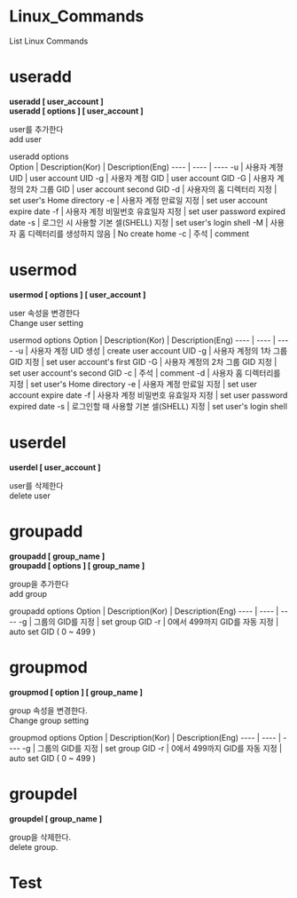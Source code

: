 # Linux_Commands
List Linux Commands

# useradd
__useradd [ user_account ]__  
__useradd [ options ] [ user_account ]__  
  
user를 추가한다  
add user  
  
useradd options  
Option | Description(Kor) | Description(Eng)
---- | ---- | ----
-u | 사용자 계졍 UID | user account UID
-g | 사용자 계정 GID | user account GID
-G | 사용자 계정의 2차 그룹 GID | user account second GID
-d | 사용자의 홈 디렉터리 지정 | set user's Home directory
-e | 사용자 계정 만료일 지정 | set user account expire date
-f | 사용자 계정 비밀번호 유효일자 지정 | set user password expired date
-s | 로그인 시 사용할 기본 셀(SHELL) 지정 | set user's login shell
-M | 사용자 홈 디렉터리를 생성하지 않음 | No create home
-c | 주석 | comment

# usermod
__usermod [ options ] [ user_account ]__  
  
user 속성을 변경한다    
Change user setting  
  
usermod options
Option | Description(Kor) | Description(Eng)
---- | ---- | ----
-u | 사용자 계정 UID 생성 | create user account UID
-g | 사용자 계정의 1차 그룹 GID 지정 | set user account's first GID
-G | 사용자 계정의 2차 그룹 GID 지정 | set user account's second GID
-c | 주석 | comment
-d | 사용자 홈 디렉터리를 지정 | set user's Home directory
-e | 사용자 계정 만료일 지정 | set user account expire date
-f | 사용자 계정 비밀번호 유효일자 지정 | set user password expired date
-s | 로그인할 때 사용할 기본 셀(SHELL) 지정 | set user's login shell

# userdel
__userdel [ user_account ]__  
  
user를 삭제한다  
delete user  
  


# groupadd
__groupadd [ group_name ]__  
__groupadd [ options ] [ group_name ]__  
  
group을 추가한다  
add group  
  
groupadd options
Option | Description(Kor) | Description(Eng)
---- | ---- | ----
-g | 그룹의 GID를 지정 | set group GID
-r | 0에서 499까지 GID를 자동 지정 | auto set GID ( 0 ~ 499 )

# groupmod
__groupmod [ option ] [ group_name ]__  
  
group 속성을 변경한다.  
Change group setting  
  
groupmod options
Option | Description(Kor) | Description(Eng)
---- | ---- | ----
-g | 그룹의 GID를 지정 | set group GID
-r | 0에서 499까지 GID를 자동 지정 | auto set GID ( 0 ~ 499 )

# groupdel
__groupdel [ group_name ]__  
  
group을 삭제한다.  
delete group.  

# Test
